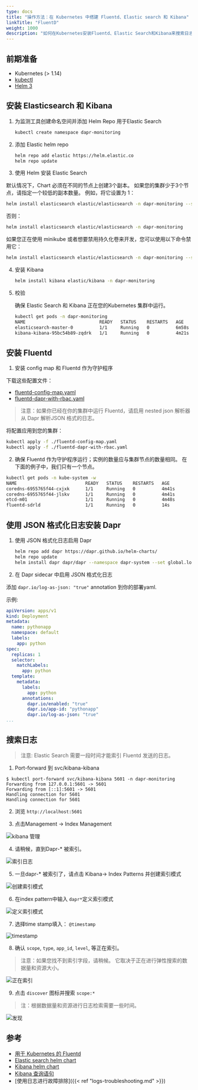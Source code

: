 ```yaml
---
type: docs
title: "操作方法：在 Kubernetes 中搭建 Fluentd、Elastic search 和 Kibana"
linkTitle: "FluentD"
weight: 1000
description: "如何在Kubernetes安装Fluentd、Elastic Search和Kibana来搜索日志"
---
```


## 前期准备

- Kubernetes (> 1.14)
- [kubectl](https://kubernetes.io/docs/tasks/tools/install-kubectl/)
- [Helm 3](https://helm.sh/)


## 安装 Elasticsearch 和 Kibana

1.  为监测工具创建命名空间并添加 Helm Repo 用于Elastic Search

    ```bash
    kubectl create namespace dapr-monitoring
    ```

2. 添加 Elastic helm repo

    ```bash
    helm repo add elastic https://helm.elastic.co
    helm repo update
    ```

3. 使用 Helm 安装 Elastic Search

默认情况下，Chart 必须在不同的节点上创建3个副本。  如果您的集群少于3个节点，请指定一个较低的副本数量。  例如，将它设置为 1：

```bash
helm install elasticsearch elastic/elasticsearch -n dapr-monitoring --set replicas=1
```

否则：

```bash
helm install elasticsearch elastic/elasticsearch -n dapr-monitoring
```

如果您正在使用 minikube 或者想要禁用持久化卷来开发，您可以使用以下命令禁用它：

```bash
helm install elasticsearch elastic/elasticsearch -n dapr-monitoring --set persistence.enabled=false,replicas=1
```

4. 安装 Kibana

    ```bash
    helm install kibana elastic/kibana -n dapr-monitoring
    ```

5. 校验

    确保 Elastic Search 和 Kibana 正在您的Kubernetes 集群中运行。

    ```bash
    kubectl get pods -n dapr-monitoring
    NAME                            READY   STATUS    RESTARTS   AGE
    elasticsearch-master-0          1/1     Running   0          6m58s
    kibana-kibana-95bc54b89-zqdrk   1/1     Running   0          4m21s
    ```

## 安装 Fluentd

1. 安装 config map 和 Fluentd 作为守护程序

下载这些配置文件：
- [fluentd-config-map.yaml](/docs/fluentd-config-map.yaml)
- [fluentd-dapr-with-rbac.yaml](/docs/fluentd-dapr-with-rbac.yaml)

> 注意：如果你已经在你的集群中运行 Fluentd，请启用 nested json 解析器从 Dapr 解析JSON 格式的日志。

将配置应用到您的集群：

```bash
kubectl apply -f ./fluentd-config-map.yaml
kubectl apply -f ./fluentd-dapr-with-rbac.yaml
```

2. 确保 Fluentd 作为守护程序运行；实例的数量应与集群节点的数量相同。  在下面的例子中，我们只有一个节点。

```bash
kubectl get pods -n kube-system -w
NAME                          READY   STATUS    RESTARTS   AGE
coredns-6955765f44-cxjxk      1/1     Running   0          4m41s
coredns-6955765f44-jlskv      1/1     Running   0          4m41s
etcd-m01                      1/1     Running   0          4m48s
fluentd-sdrld                 1/1     Running   0          14s
```


## 使用 JSON 格式化日志安装 Dapr

1. 使用 JSON 格式化日志启用 Dapr

    ```bash
    helm repo add dapr https://dapr.github.io/helm-charts/
    helm repo update
    helm install dapr dapr/dapr --namespace dapr-system --set global.logAsJson=true
    ```

2. 在 Dapr sidecar 中启用 JSON 格式化日志

添加 `dapr.io/log-as-json: "true"` annotation 到你的部署yaml.

示例:
```yaml
apiVersion: apps/v1
kind: Deployment
metadata:
  name: pythonapp
  namespace: default
  labels:
    app: python
spec:
  replicas: 1
  selector:
    matchLabels:
      app: python
  template:
    metadata:
      labels:
        app: python
      annotations:
        dapr.io/enabled: "true"
        dapr.io/app-id: "pythonapp"
        dapr.io/log-as-json: "true"
...
```

## 搜索日志

> 注意: Elastic Search 需要一段时间才能索引 Fluentd 发送的日志。

1. Port-forward 到 svc/kibana-kibana

```
$ kubectl port-forward svc/kibana-kibana 5601 -n dapr-monitoring
Forwarding from 127.0.0.1:5601 -> 5601
Forwarding from [::1]:5601 -> 5601
Handling connection for 5601
Handling connection for 5601
```

2. 浏览 `http://localhost:5601`

3. 点击Management -> Index Management

![kibana 管理](/images/kibana-1.png)

4. 请稍候，直到Dapr-* 被索引。

![索引日志](/images/kibana-2.png)

5. 一旦dapr-* 被索引了，请点击 Kibana-> Index Patterns 并创建索引模式

![创建索引模式](/images/kibana-3.png)

6. 在index pattern中输入 `dapr*`定义索引模式

![定义索引模式](/images/kibana-4.png)

7. 选择time stamp填入： `@timestamp`

![timestamp](/images/kibana-5.png)

8. 确认 `scope`, `type`, `app_id`, `level`, 等正在索引。

> 注意：如果您找不到索引字段，请稍候。 它取决于正在进行弹性搜索的数据量和资源大小。

![正在索引](/images/kibana-6.png)

9. 点击 `discover` 图标并搜索 `scope:*`

> 注：根据数据量和资源进行日志检索需要一些时间。

![发现](/images/kibana-7.png)

## 参考

* [用于 Kubernetes 的 Fluentd](https://docs.fluentd.org/v/0.12/articles/kubernetes-fluentd)
* [Elastic search helm chart](https://github.com/elastic/helm-charts/tree/master/elasticsearch)
* [Kibana helm chart](https://github.com/elastic/helm-charts/tree/master/kibana)
* [Kibana 查询语句](https://www.elastic.co/guide/en/kibana/current/kuery-query.html)
* [使用日志进行故障排除]({{< ref "logs-troubleshooting.md" >}})
